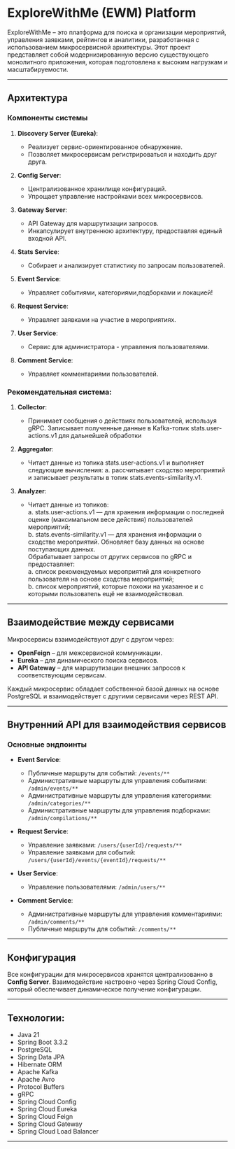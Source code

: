# ExploreWithMe (EWM) Platform

ExploreWithMe – это платформа для поиска и организации мероприятий, управления заявками, рейтингов и аналитики, разработанная с использованием микросервисной архитектуры. Этот проект представляет собой модернизированную версию существующего монолитного приложения, которая подготовлена к высоким нагрузкам и масштабируемости.

---

## Архитектура

### Компоненты системы

1. **Discovery Server (Eureka)**:
    - Реализует сервис-ориентированное обнаружение.
    - Позволяет микросервисам регистрироваться и находить друг друга.

2. **Config Server**:
    - Централизованное хранилище конфигураций.
    - Упрощает управление настройками всех микросервисов.

3. **Gateway Server**:
    - API Gateway для маршрутизации запросов.
    - Инкапсулирует внутреннюю архитектуру, предоставляя единый входной API.

4. **Stats Service**:
    - Собирает и анализирует статистику по запросам пользователей.

5. **Event Service**:
    - Управляет событиями, категориями,подборками и локацией!

6. **Request Service**:
   - Управляет заявками на участие в мероприятиях.

7. **User Service**:
   - Сервис для администратора - управления пользователями.

8. **Comment Service**:
   - Управляет комментариями пользователей.

### Рекомендательная система:
1. **Collector**:
    - Принимает сообщения о действиях пользователей, используя gRPC. Записывает полученные данные в Kafka-топик stats.user-actions.v1 для дальнейшей обработки
      
2. **Aggregator**:
    - Читает данные из топика stats.user-actions.v1 и выполняет следующие вычисления:
      a. рассчитывает сходство мероприятий и записывает результаты в топик stats.events-similarity.v1.
      
3. **Analyzer**:
    - Читает данные из топиков:  
      a. stats.user-actions.v1 — для хранения информации о последней оценке (максимальном весе действия) пользователей мероприятий;  
      b. stats.events-similarity.v1 — для хранения информации о сходстве мероприятий. Обновляет базу данных на основе поступающих данных.  
      Обрабатывает запросы от других сервисов по gRPC и предоставляет:  
      a. список рекомендуемых мероприятий для конкретного пользователя на основе сходства мероприятий;  
      b. список мероприятий, которые похожи на указанное и с которыми пользователь ещё не взаимодействовал.
---

## Взаимодействие между сервисами

Микросервисы взаимодействуют друг с другом через:
- **OpenFeign** – для межсервисной коммуникации.
- **Eureka** – для динамического поиска сервисов.
- **API Gateway** – для маршрутизации внешних запросов к соответствующим сервисам.

Каждый микросервис обладает собственной базой данных на основе PostgreSQL и взаимодействует с другими сервисами через REST API.

---

## Внутренний API для взаимодействия сервисов

### Основные эндпоинты

- **Event Service**:
    - Публичные маршруты для событий: `/events/**`
    - Административные маршруты для управления событиями: `/admin/events/**`
    - Административные маршруты для управления категориями: `/admin/categories/**`
    - Административные маршруты для управления подборками: `/admin/compilations/**`

- **Request Service**:
    - Управление заявками: `/users/{userId}/requests/**`
    - Управление заявками для событий: `/users/{userId}/events/{eventId}/requests/**`

- **User Service**:
    - Управление пользователями: `/admin/users/**`

- **Comment Service**:
    - Административные маршруты для управления комментариями: `/admin/comments/**`
   - Публичные маршруты для событий:  `/comments/**` 
---

## Конфигурация

Все конфигурации для микросервисов хранятся централизованно в **Config Server**. Взаимодействие настроено через Spring Cloud Config, который обеспечивает динамическое получение конфигурации.

---
## Технологии:

- Java 21
- Spring Boot 3.3.2
- PostgreSQL
- Spring Data JPA
- Hibernate ORM
- Apache Kafka
- Apache Avro
- Protocol Buffers
- gRPC
- Spring Cloud Config
- Spring Cloud Eureka
- Spring Cloud Feign
- Spring Cloud Gateway
- Spring Cloud Load Balancer

---
